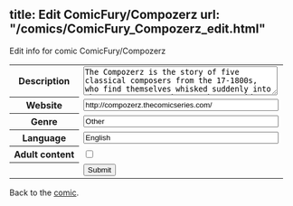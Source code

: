 title: Edit ComicFury/Compozerz
url: "/comics/ComicFury_Compozerz_edit.html"
---
Edit info for comic ComicFury/Compozerz

<form name="comic" action="http://gaepostmail.appspot.com/comic/" method="post">
<table class="comicinfo">
<tr>
<th>Description</th><td><textarea name="description" cols="40" rows="3">The Compozerz is the story of five classical composers from the 17-1800s, who find themselves whisked suddenly into the 21st century. The Guys have no idea why or how this happened, and to top things off, they find themselves stranded in the middle of the North American Desert. Frightened and confused, The Boys must figure out where they are and find out some answers. They end up stumbling upon a truck stop/diner and meet the free-spirited &quot;hippie&quot; chick, Connie Sanderson, who ends up 'adopting' the Guys. So here unfolds the tale of Time Traveling Musicians Johannes &quot;Joe&quot; Brahms, Felix Mendelssohn, Frederic &quot;Freddie&quot; Chopin, Wolfgang &quot;Wolfie&quot; Mozart, Ludwig Van Beethoven and of course, Miss Sanderson (who must have some pretty incredible patience). Connie is not-so-loosely based on the author of the comic, by the way.</textarea></td>
</tr>
<tr>
<th>Website</th><td><input type="text" name="url" value="http://compozerz.thecomicseries.com/" size="40"/></td>
</tr>
<tr>
<th>Genre</th><td><input type="text" name="genre" value="Other" size="40"/></td>
</tr>
<tr>
<th>Language</th><td><input type="text" name="language" value="English" size="40"/></td>
</tr>
<tr>
<th>Adult content</th><td><input type="checkbox" name="adult" value="adult" /></td>
</tr>
<tr>
<th></th><td>
<input type="hidden" name="comic" value="ComicFury_Compozerz" />
<input type="submit" name="submit" value="Submit" />
</td>
</tr>
</table>
</form>

Back to the [comic](ComicFury_Compozerz.html).
